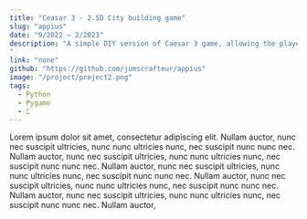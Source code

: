 ```yaml
---
title: "Ceasar 3 - 2.5D City building game"
slug: "appius"
date: "9/2022 – 2/2023"
description: "A simple DIY version of Caesar 3 game, allowing the player to manage a city.
"
link: "none"
github: "https://github.com/jumscrafteur/appius"
image: "/project/project2.png"
tags:
  - Python
  - Pygame
  - C
---
```


Lorem ipsum dolor sit amet, consectetur adipiscing elit. Nullam auctor, nunc nec
suscipit ultricies, nunc nunc ultricies nunc, nec suscipit nunc nunc nec. Nullam
auctor, nunc nec suscipit ultricies, nunc nunc ultricies nunc, nec suscipit nunc
nunc nec. Nullam auctor, nunc nec suscipit ultricies, nunc nunc ultricies nunc,
nec suscipit nunc nunc nec. Nullam auctor, nunc nec suscipit ultricies, nunc nunc
ultricies nunc, nec suscipit nunc nunc nec. Nullam auctor, nunc nec suscipit
ultricies, nunc nunc ultricies nunc, nec suscipit nunc nunc nec. Nullam auctor,